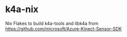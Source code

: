 # k4a-nix
Nix Flakes to build k4a-tools and libk4a from https://github.com/microsoft/Azure-Kinect-Sensor-SDK
